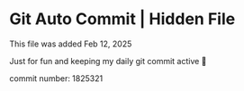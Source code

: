 # Git Auto Commit | Hidden File

This file was added Feb 12, 2025

Just for fun and keeping my daily git commit active 🤪

commit number: 1825321
